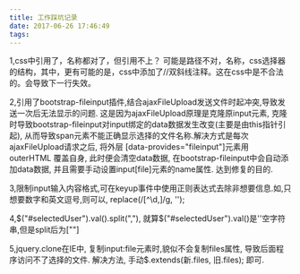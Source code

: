 ```yaml
---
title: 工作踩坑记录
date: 2017-06-26 17:46:49
tags:
---
```




1,css中引用了，名称都对了，但引用不上？
可能是路径不对，名称，css选择器的结构，其中，更有可能的是，css中添加了//双斜线注释。这在css中是不合法的。会导致下一行失效。

2,引用了bootstrap-fileinput插件,结合ajaxFileUpload发送文件时起冲突,导致发送一次后无法显示的问题.
这是因为ajaxFileUpload原理是克隆原input元素, 克隆时导致bootstrap-fileinput对input绑定的data数据发生改变(主要是由this指针引起), 从而导致span元素不能正确显示选择的文件名称.解决方式是每次ajaxFileUpload请求之后, 将外层  [data-provides="fileinput"]元素用  outerHTML  覆盖自身, 此时便会清空data数据, 在bootstrap-fileinput中会自动添加data数据, 并且需要手动设置input[file]元素的name属性. 达到修复的目的.

3,限制input输入内容格式,可在keyup事件中使用正则表达式去除非想要信息.如,只想要数字和英文逗号,则可以, replace(/[^\d,]/g, '');

4,$("#selectedUser").val().split(","), 就算$("#selectedUser").val()是''空字符串,但是split后为[""]

5,jquery.clone在IE中, 复制input:file元素时,貌似不会复制files属性, 导致后面程序访问不了选择的文件. 解决方法, 手动$.extends(新.files, 旧.files); 即可.